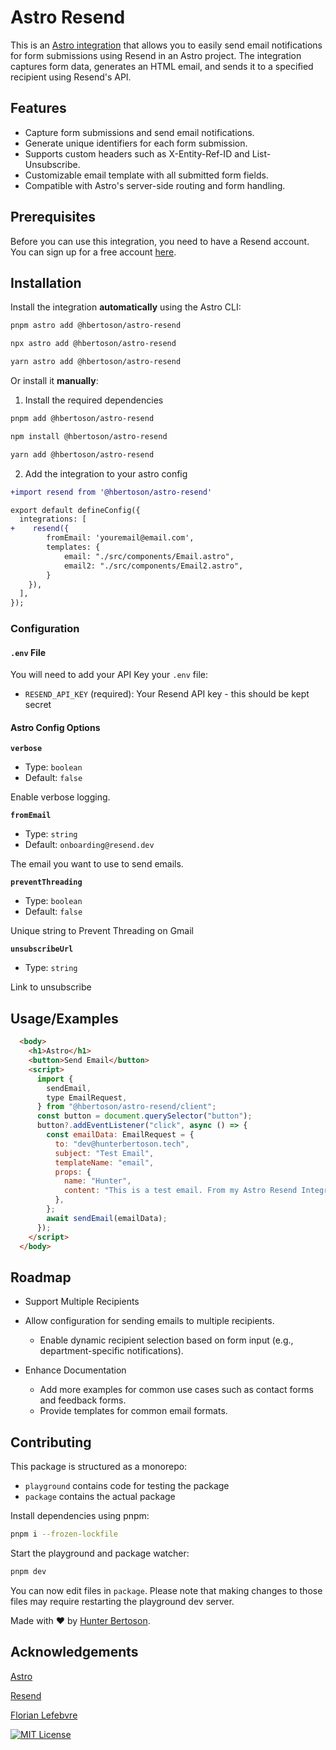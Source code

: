 # Astro Resend

This is an [Astro integration](https://docs.astro.build/en/guides/integrations-guide/) that allows you to easily send email notifications for form submissions using Resend in an Astro project. The integration captures form data, generates an HTML email, and sends it to a specified recipient using Resend's API.



## Features

- Capture form submissions and send email notifications.
- Generate unique identifiers for each form submission.
- Supports custom headers such as X-Entity-Ref-ID and List-Unsubscribe.
- Customizable email template with all submitted form fields.
- Compatible with Astro's server-side routing and form handling.


## Prerequisites

Before you can use this integration, you need to have a Resend account. You can sign up for a free account [here](https://resend.com/).
## Installation

Install the integration **automatically** using the Astro CLI:

```bash
pnpm astro add @hbertoson/astro-resend
```

```bash
npx astro add @hbertoson/astro-resend
```

```bash
yarn astro add @hbertoson/astro-resend
```


Or install it **manually**:

1. Install the required dependencies

```bash
pnpm add @hbertoson/astro-resend
```

```bash
npm install @hbertoson/astro-resend
```

```bash
yarn add @hbertoson/astro-resend
```

2. Add the integration to your astro config

```diff
+import resend from '@hbertoson/astro-resend'

export default defineConfig({
  integrations: [
+    resend({
        fromEmail: 'youremail@email.com',
        templates: {
            email: "./src/components/Email.astro",
            email2: "./src/components/Email2.astro",
        }
    }),
  ],
});
```

### Configuration

#### `.env` File

You will need to add your API Key your `.env` file:

- `RESEND_API_KEY` (required): Your Resend API key - this should be kept secret
    
#### Astro Config Options

**`verbose`**
- Type: `boolean`
- Default: `false`

Enable verbose logging.

**`fromEmail`**
- Type: `string`
- Default: `onboarding@resend.dev`

The email you want to use to send emails. 

**`preventThreading`**
- Type: `boolean`
- Default: `false`

Unique string to Prevent Threading on Gmail

**`unsubscribeUrl`**
- Type: `string`

Link to unsubscribe 


## Usage/Examples

```html
  <body>
    <h1>Astro</h1>
    <button>Send Email</button>
    <script>
      import {
        sendEmail,
        type EmailRequest,
      } from "@hbertoson/astro-resend/client";
      const button = document.querySelector("button");
      button?.addEventListener("click", async () => {
        const emailData: EmailRequest = {
          to: "dev@hunterbertoson.tech",
          subject: "Test Email",
          templateName: "email",
          props: {
            name: "Hunter",
            content: "This is a test email. From my Astro Resend Integration",
          },
        };
        await sendEmail(emailData);
      });
    </script>
  </body>
```

## Roadmap

- Support Multiple Recipients

- Allow configuration for sending emails to multiple recipients.
    - Enable dynamic recipient selection based on form input (e.g., department-specific         notifications).

- Enhance Documentation
    - Add more examples for common use cases such as contact forms and feedback forms.
    - Provide templates for common email formats.

## Contributing

This package is structured as a monorepo:

- `playground` contains code for testing the package
- `package` contains the actual package

Install dependencies using pnpm: 

```bash
pnpm i --frozen-lockfile
```

Start the playground and package watcher:

```bash
pnpm dev
```

You can now edit files in `package`. Please note that making changes to those files may require restarting the playground dev server.


Made with ❤️ by [Hunter Bertoson](https://github.com/hkbertoson).



## Acknowledgements

[Astro](https://astro.build/)

[Resend](https://resend.com/)

[Florian Lefebvre](https://github.com/florian-lefebvre)


[![MIT License](https://img.shields.io/badge/License-MIT-green.svg)](https://choosealicense.com/licenses/mit/)
